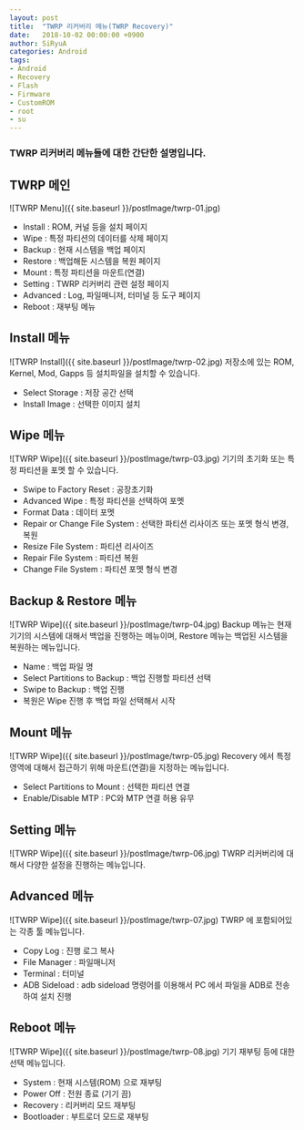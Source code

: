```yaml
---
layout: post
title:  "TWRP 리커버리 메뉴(TWRP Recovery)"
date:   2018-10-02 00:00:00 +0900
author: SiRyuA
categories: Android
tags:
- Android
- Recovery
- Flash
- Firmware
- CustomROM
- root
- su
---
```


### TWRP 리커버리 메뉴들에 대한 간단한 설명입니다.

## TWRP 메인
![TWRP Menu]({{ site.baseurl }}/postImage/twrp-01.jpg)
* Install : ROM, 커널 등을 설치 페이지
* Wipe : 특정 파티션의 데이터를 삭제 페이지
* Backup : 현재 시스템을 백업 페이지
* Restore : 백업해둔 시스템을 복원 페이지
* Mount : 특정 파티션을 마운트(연결)
* Setting : TWRP 리커버리 관련 설정 페이지
* Advanced : Log, 파일매니저, 터미널 등 도구 페이지
* Reboot : 재부팅 메뉴


## Install 메뉴
![TWRP Install]({{ site.baseurl }}/postImage/twrp-02.jpg)
저장소에 있는 ROM, Kernel, Mod, Gapps 등 설치파일을 설치할 수 있습니다.
* Select Storage : 저장 공간 선택
* Install Image : 선택한 이미지 설치


## Wipe 메뉴
![TWRP Wipe]({{ site.baseurl }}/postImage/twrp-03.jpg)
기기의 초기화 또는 특정 파티션을 포멧 할 수 있습니다.
* Swipe to Factory Reset : 공장초기화
* Advanced Wipe : 특정 파티션을 선택하여 포멧
* Format Data : 데이터 포멧
* Repair or Change File System : 선택한 파티션 리사이즈 또는 포멧 형식 변경, 복원
* Resize File System : 파티션 리사이즈
* Repair File System : 파티션 복원
* Change File System : 파티션 포멧 형식 변경


## Backup & Restore 메뉴
![TWRP Wipe]({{ site.baseurl }}/postImage/twrp-04.jpg)
Backup 메뉴는 현재 기기의 시스템에 대해서 백업을 진행하는 메뉴이며, Restore 메뉴는 백업된 시스템을 복원하는 메뉴입니다.
* Name : 백업 파일 명
* Select Partitions to Backup : 백업 진행할 파티션 선택
* Swipe to Backup : 백업 진행
* 복원은 Wipe 진행 후 백업 파일 선택해서 시작


## Mount 메뉴
![TWRP Wipe]({{ site.baseurl }}/postImage/twrp-05.jpg)
Recovery 에서 특정 영역에 대해서 접근하기 위해 마운트(연결)을 지정하는 메뉴입니다.
* Select Partitions to Mount : 선택한 파티션 연결
* Enable/Disable MTP : PC와 MTP 연결 허용 유무


## Setting 메뉴
![TWRP Wipe]({{ site.baseurl }}/postImage/twrp-06.jpg)
TWRP 리커버리에 대해서 다양한 설정을 진행하는 메뉴입니다.


## Advanced 메뉴
![TWRP Wipe]({{ site.baseurl }}/postImage/twrp-07.jpg)
TWRP 에 포함되어있는 각종 툴 메뉴입니다.
* Copy Log : 진행 로그 복사
* File Manager : 파일매니저
* Terminal : 터미널
* ADB Sideload : adb sideload 명령어를 이용해서 PC 에서 파일을 ADB로 전송하여 설치 진행

## Reboot 메뉴
![TWRP Wipe]({{ site.baseurl }}/postImage/twrp-08.jpg)
기기 재부팅 등에 대한 선택 메뉴입니다.
* System : 현재 시스템(ROM) 으로 재부팅
* Power Off : 전원 종료 (기기 끔)
* Recovery : 리커버리 모드 재부팅
* Bootloader : 부트로더 모드로 재부팅
